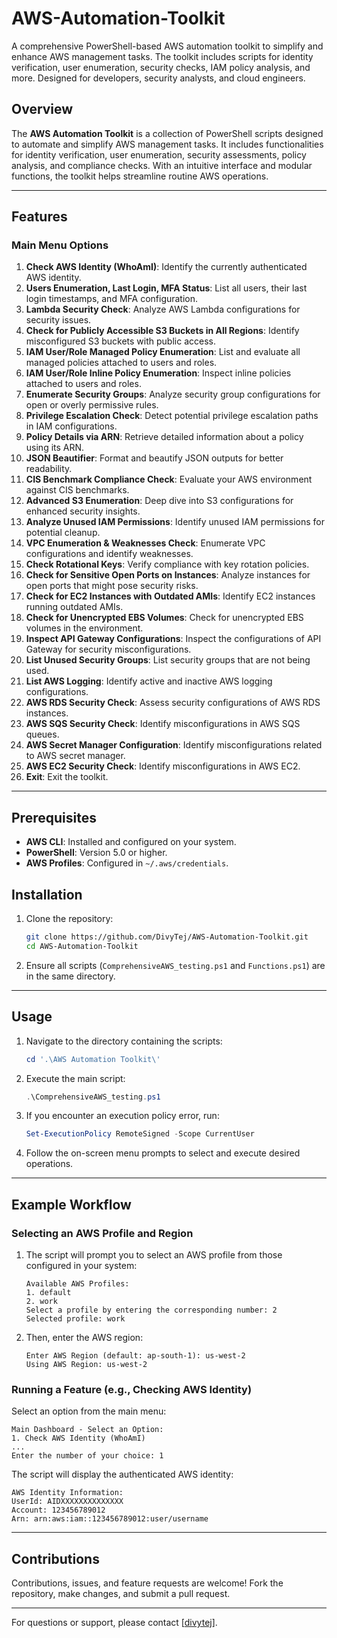# AWS-Automation-Toolkit

A comprehensive PowerShell-based AWS automation toolkit to simplify and enhance AWS management tasks. The toolkit includes scripts for identity verification, user enumeration, security checks, IAM policy analysis, and more. Designed for developers, security analysts, and cloud engineers.

## Overview

The **AWS Automation Toolkit** is a collection of PowerShell scripts designed to automate and simplify AWS management tasks. It includes functionalities for identity verification, user enumeration, security assessments, policy analysis, and compliance checks. With an intuitive interface and modular functions, the toolkit helps streamline routine AWS operations.

---

## Features

### Main Menu Options

1. **Check AWS Identity (WhoAmI)**: Identify the currently authenticated AWS identity.
2. **Users Enumeration, Last Login, MFA Status**: List all users, their last login timestamps, and MFA configuration.
3. **Lambda Security Check**: Analyze AWS Lambda configurations for security issues.
4. **Check for Publicly Accessible S3 Buckets in All Regions**: Identify misconfigured S3 buckets with public access.
5. **IAM User/Role Managed Policy Enumeration**: List and evaluate all managed policies attached to users and roles.
6. **IAM User/Role Inline Policy Enumeration**: Inspect inline policies attached to users and roles.
7. **Enumerate Security Groups**: Analyze security group configurations for open or overly permissive rules.
8. **Privilege Escalation Check**: Detect potential privilege escalation paths in IAM configurations.
9. **Policy Details via ARN**: Retrieve detailed information about a policy using its ARN.
10. **JSON Beautifier**: Format and beautify JSON outputs for better readability.
11. **CIS Benchmark Compliance Check**: Evaluate your AWS environment against CIS benchmarks.
12. **Advanced S3 Enumeration**: Deep dive into S3 configurations for enhanced security insights.
13. **Analyze Unused IAM Permissions**: Identify unused IAM permissions for potential cleanup.
14. **VPC Enumeration & Weaknesses Check**: Enumerate VPC configurations and identify weaknesses.
15. **Check Rotational Keys**: Verify compliance with key rotation policies.
16. **Check for Sensitive Open Ports on Instances**: Analyze instances for open ports that might pose security risks.
17. **Check for EC2 Instances with Outdated AMIs**: Identify EC2 instances running outdated AMIs.
18. **Check for Unencrypted EBS Volumes**: Check for unencrypted EBS volumes in the environment.
19. **Inspect API Gateway Configurations**: Inspect the configurations of API Gateway for security misconfigurations.
20. **List Unused Security Groups**: List security groups that are not being used.
21. **List AWS Logging**: Identify active and inactive AWS logging configurations.
22. **AWS RDS Security Check**: Assess security configurations of AWS RDS instances.
23. **AWS SQS Security Check**: Identify misconfigurations in AWS SQS queues.
24. **AWS Secret Manager Configuration**: Identify misconfigurations related to AWS secret manager.
25. **AWS EC2 Security Check**: Identify misconfigurations in AWS EC2.
26. **Exit**: Exit the toolkit.


---

## Prerequisites

- **AWS CLI**: Installed and configured on your system.
- **PowerShell**: Version 5.0 or higher.
- **AWS Profiles**: Configured in `~/.aws/credentials`.

## Installation

1. Clone the repository:
   ```bash
   git clone https://github.com/DivyTej/AWS-Automation-Toolkit.git
   cd AWS-Automation-Toolkit
   ```

2. Ensure all scripts (`ComprehensiveAWS_testing.ps1` and `Functions.ps1`) are in the same directory.

---

## Usage

1. Navigate to the directory containing the scripts:
   ```powershell
   cd '.\AWS Automation Toolkit\'
   ```

2. Execute the main script:
   ```powershell
   .\ComprehensiveAWS_testing.ps1
   ```

3. If you encounter an execution policy error, run:
   ```powershell
   Set-ExecutionPolicy RemoteSigned -Scope CurrentUser
   ```

4. Follow the on-screen menu prompts to select and execute desired operations.

---

## Example Workflow

### Selecting an AWS Profile and Region
1. The script will prompt you to select an AWS profile from those configured in your system:
   ```
   Available AWS Profiles:
   1. default
   2. work
   Select a profile by entering the corresponding number: 2
   Selected profile: work
   ```
2. Then, enter the AWS region:
   ```
   Enter AWS Region (default: ap-south-1): us-west-2
   Using AWS Region: us-west-2
   ```

### Running a Feature (e.g., Checking AWS Identity)
Select an option from the main menu:
```
Main Dashboard - Select an Option:
1. Check AWS Identity (WhoAmI)
...
Enter the number of your choice: 1
```
The script will display the authenticated AWS identity:
```
AWS Identity Information:
UserId: AIDXXXXXXXXXXXXXX
Account: 123456789012
Arn: arn:aws:iam::123456789012:user/username
```

---

## Contributions

Contributions, issues, and feature requests are welcome! Fork the repository, make changes, and submit a pull request.

---

For questions or support, please contact [[divytej](https://in.linkedin.com/in/divytej)].
